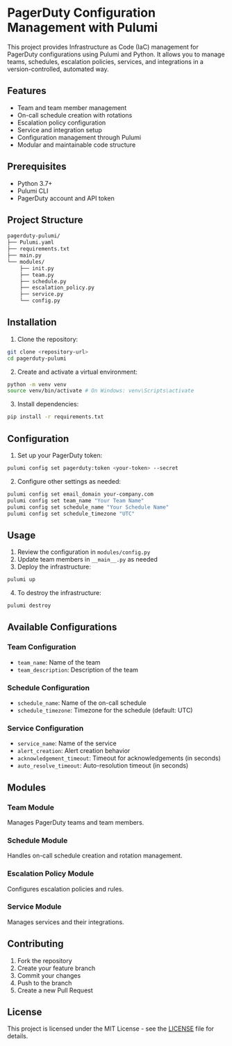 # PagerDuty Configuration Management with Pulumi

This project provides Infrastructure as Code (IaC) management for PagerDuty configurations using Pulumi and Python. It allows you to manage teams, schedules, escalation policies, services, and integrations in a version-controlled, automated way.

## Features

- Team and team member management
- On-call schedule creation with rotations
- Escalation policy configuration
- Service and integration setup
- Configuration management through Pulumi
- Modular and maintainable code structure

## Prerequisites

- Python 3.7+
- Pulumi CLI
- PagerDuty account and API token

## Project Structure

```bash
pagerduty-pulumi/
├── Pulumi.yaml
├── requirements.txt
├── main.py
└── modules/
    ├── init.py
    ├── team.py
    ├── schedule.py
    ├── escalation_policy.py
    ├── service.py
    └── config.py
```    

## Installation

1. Clone the repository:

```bash
git clone <repository-url>
cd pagerduty-pulumi
```

2. Create and activate a virtual environment:

```bash
python -m venv venv
source venv/bin/activate # On Windows: venv\Scripts\activate
```

3. Install dependencies:

```bash
pip install -r requirements.txt
```

## Configuration

1. Set up your PagerDuty token:

```bash
pulumi config set pagerduty:token <your-token> --secret
```

2. Configure other settings as needed:

```bash
pulumi config set email_domain your-company.com
pulumi config set team_name "Your Team Name"
pulumi config set schedule_name "Your Schedule Name"
pulumi config set schedule_timezone "UTC"
```

## Usage

1. Review the configuration in `modules/config.py`
2. Update team members in `__main__.py` as needed
3. Deploy the infrastructure:

```bash
pulumi up
```

4. To destroy the infrastructure:

```bash
pulumi destroy
```

## Available Configurations

### Team Configuration

- `team_name`: Name of the team
- `team_description`: Description of the team

### Schedule Configuration

- `schedule_name`: Name of the on-call schedule
- `schedule_timezone`: Timezone for the schedule (default: UTC)

### Service Configuration

- `service_name`: Name of the service
- `alert_creation`: Alert creation behavior
- `acknowledgement_timeout`: Timeout for acknowledgements (in seconds)
- `auto_resolve_timeout`: Auto-resolution timeout (in seconds)

## Modules

### Team Module

Manages PagerDuty teams and team members.

### Schedule Module

Handles on-call schedule creation and rotation management.

### Escalation Policy Module

Configures escalation policies and rules.

### Service Module

Manages services and their integrations.

## Contributing

1. Fork the repository
2. Create your feature branch
3. Commit your changes
4. Push to the branch
5. Create a new Pull Request

## License

This project is licensed under the MIT License - see the [LICENSE](LICENSE) file for details.

